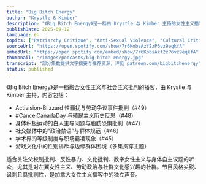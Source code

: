 ```yaml
---
title: "Big Bitch Energy"
author: "Krystle & Kimber"
description: "《Big Bitch Energy》是一档由 Krystle 与 Kimber 主持的女性主义播客，以社会主义倾向与批判性幽默探讨性别、劳动与文化议题。节目内容涵盖科技行业性骚扰、殖民主义批判、身体政治、学术父权、社交媒体规范与游戏文化中的性别排斥，风格尖锐、讽刺且具左翼批判性，是加拿大语境下的女性主义声音之一。"
publishDate: 2025-09-12
language: en
topics: ["Patriarchy Critique", "Anti-Sexual Violence", "Cultural Critique", "Digital Feminism", "Bodily Autonomy"]
sourceUrl: "https://open.spotify.com/show/7r6KobsAzf2zP6vz9eqkfA"
embedUrl: "https://open.spotify.com/embed/show/7r6KobsAzf2zP6vz9eqkfA"
thumbnail: "/images/podcasts/big-bitch-energy.jpg"
transcript: "部分集数提供文字摘要与推荐资源，详见 patreon.com/bigbitchenergy"
status: published
---
```


《Big Bitch Energy》是一档融合女性主义与社会主义批判的播客，由 Krystle 与 Kimber 主持，内容包括：

- Activision-Blizzard 性骚扰与劳动争议事件批判（#49）
- #CancelCanadaDay 与殖民主义历史反思（#48）
- 身体积极运动的白人主导问题与脂肪恐惧批判（#47）
- 社交媒体中的“政治禁语”与群体规范（#46）
- 学术界的等级制度与职场霸凌现象（#45）
- 游戏文化中的性别排斥与边缘群体困境（多集贯穿主题）

适合关注父权制批判、反性暴力、文化批判、数字女性主义与身体自主议题的听众，尤其是对左翼女性主义、劳动政治与社群文化感兴趣的社群。节目风格尖锐、讽刺且具批判性，是加拿大女性主义播客中的独立声音。
